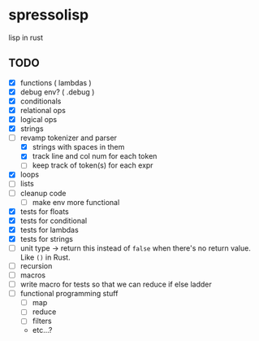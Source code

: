 # spressolisp
lisp in rust


## TODO
- [x] functions ( lambdas )
- [x] debug env? ( .debug )
- [X] conditionals
- [x] relational ops
- [x] logical ops
- [x] strings
- [ ] revamp tokenizer and parser
    - [x] strings with spaces in them
    - [x] track line and col num for each token
    - [ ] keep track of token(s) for each expr
- [x] loops
- [ ] lists
- [ ] cleanup code
  - [ ] make env more functional
- [x] tests for floats
- [x] tests for conditional
- [x] tests for lambdas
- [x] tests for strings
- [ ] unit type -> return this instead of `false` when there's no return value. Like `()` in Rust.
- [ ] recursion
- [ ] macros
- [ ] write macro for tests so that we can reduce if else ladder
- [ ] functional programming stuff
  - [ ] map
  - [ ] reduce
  - [ ] filters
  - etc...?
